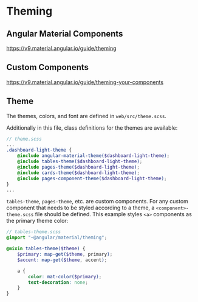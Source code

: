 # Theming

## Angular Material Components
https://v9.material.angular.io/guide/theming

## Custom Components
https://v9.material.angular.io/guide/theming-your-components

## Theme

The themes, colors, and font are defined in `web/src/theme.scss`.

Additionally in this file, class definitions for the themes are available:
```scss
// theme.scss
...
.dashboard-light-theme {
    @include angular-material-theme($dashboard-light-theme);
    @include tables-theme($dashboard-light-theme);
    @include pages-theme($dashboard-light-theme);
    @include cards-theme($dashboard-light-theme);
    @include pages-component-theme($dashboard-light-theme);
}
...
```

`tables-theme`, `pages-theme`, etc. are custom components. For any custom component that needs to be styled according to a theme, a `<component>-theme.scss` file should be defined. This example styles `<a>` components as the primary theme color:
 
```scss
// tables-theme.scss
@import "~@angular/material/theming";

@mixin tables-theme($theme) {
    $primary: map-get($theme, primary);
    $accent: map-get($theme, accent);

    a {
        color: mat-color($primary);
        text-decoration: none;
    }
}
```